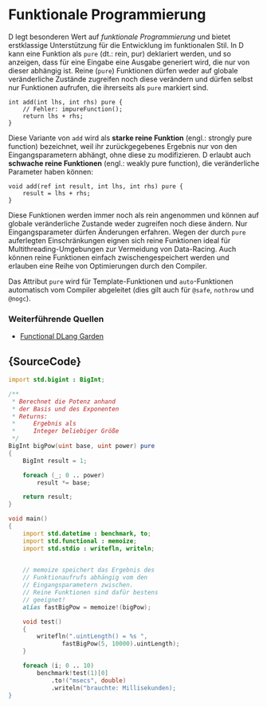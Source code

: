 # Funktionale Programmierung

D legt besonderen Wert auf *funktionale Programmierung* und
bietet erstklassige Unterstützung für die Entwicklung im 
funktionalen Stil. 
In D kann eine Funktion als `pure` (dt.: rein, pur) deklariert
werden, und so anzeigen, dass für eine Eingabe eine Ausgabe 
generiert wird, die nur von dieser abhängig ist.
Reine (`pure`) Funktionen dürfen weder auf globale veränderliche Zustände
zugreifen noch diese verändern und dürfen selbst nur Funktionen 
aufrufen, die ihrerseits als `pure` markiert sind.

    int add(int lhs, int rhs) pure {
        // Fehler: impureFunction();
        return lhs + rhs;
    }

Diese Variante von `add` wird als **starke reine Funktion**
(engl.: strongly pure function) bezeichnet, weil ihr 
zurückgegebenes Ergebnis nur von den Eingangsparametern 
abhängt, ohne diese zu modifizieren. D erlaubt auch **schwache
reine Funktionen** (engl.: weakly pure function),
die veränderliche Parameter haben können:

    void add(ref int result, int lhs, int rhs) pure {
        result = lhs + rhs;
    }

Diese Funktionen werden immer noch als rein angenommen und 
können auf globale veränderliche Zustande weder zugreifen
noch diese ändern. Nur Eingangsparameter dürfen Änderungen 
erfahren.
Wegen der durch `pure` auferlegten Einschränkungen eignen
sich reine Funktionen ideal für Multithreading-Umgebungen 
zur Vermeidung von Data-Racing. Auch können reine Funktionen
einfach zwischengespeichert werden und erlauben eine Reihe 
von Optimierungen durch den Compiler.

Das Attribut `pure` wird für Template-Funktionen und 
`auto`-Funktionen automatisch vom Compiler abgeleitet 
(dies gilt auch für `@safe`, `nothrow` und `@nogc`).

### Weiterführende Quellen

- [Functional DLang Garden](https://garden.dlang.io/)

## {SourceCode}

```d
import std.bigint : BigInt;

/**
 * Berechnet die Potenz anhand
 * der Basis und des Exponenten
 * Returns:
 *     Ergebnis als
 *     Integer beliebiger Größe
 */
BigInt bigPow(uint base, uint power) pure
{
    BigInt result = 1;

    foreach (_; 0 .. power)
        result *= base;

    return result;
}

void main()
{
    import std.datetime : benchmark, to;
    import std.functional : memoize;
    import std.stdio : writefln, writeln;

    
    // memoize speichert das Ergebnis des 
    // Funktionaufrufs abhängig vom den 
    // Eingangsparametern zwischen.
    // Reine Funktionen sind dafür bestens
    // geeignet!
    alias fastBigPow = memoize!(bigPow);

    void test()
    {
        writefln(".uintLength() = %s ",
        	   fastBigPow(5, 10000).uintLength);
    }

    foreach (i; 0 .. 10)
        benchmark!test(1)[0]
        	.to!("msecs", double)
        	.writeln("brauchte: Millisekunden);          
}
```
